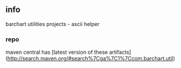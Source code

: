 <!--

    Copyright (C) 2011-2012 Barchart, Inc. <http://www.barchart.com/>

    All rights reserved. Licensed under the OSI BSD License.

    http://www.opensource.org/licenses/bsd-license.php

-->
## info

barchart utilities projects - ascii helper

### repo

maven central has
[latest version of these artifacts]
(http://search.maven.org/#search%7Cga%7C1%7Ccom.barchart.util)
